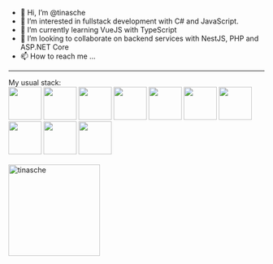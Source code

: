 - 👋 Hi, I’m @tinasche
- 👀 I’m interested in fullstack development with C# and JavaScript.
- 🌱 I’m currently learning VueJS with TypeScript 
- 💞️ I’m looking to collaborate on backend services with NestJS, PHP and ASP.NET Core 
- 📫 How to reach me ...
<hr>
My usual stack:
<div>
<img src="https://cdn.jsdelivr.net/gh/devicons/devicon/icons/dotnetcore/dotnetcore-original.svg" width="65px"/>
<img src="https://cdn.jsdelivr.net/gh/devicons/devicon/icons/postgresql/postgresql-original-wordmark.svg" width="65px"/>
<img src="https://cdn.jsdelivr.net/gh/devicons/devicon/icons/vuejs/vuejs-plain.svg" width="65px"/>
<img src="https://cdn.jsdelivr.net/gh/devicons/devicon/icons/azure/azure-original.svg" width="65px"/>
<img src="https://cdn.jsdelivr.net/gh/devicons/devicon/icons/codeigniter/codeigniter-plain.svg" width="65px" />
<img src="https://cdn.jsdelivr.net/gh/devicons/devicon/icons/nodejs/nodejs-original.svg" width="65px"/>
<img src="https://cdn.jsdelivr.net/gh/devicons/devicon/icons/typescript/typescript-original.svg" width="65px"/>
<img src="https://cdn.jsdelivr.net/gh/devicons/devicon/icons/microsoftsqlserver/microsoftsqlserver-plain-wordmark.svg" width="65px"/>
<img src="https://cdn.jsdelivr.net/gh/devicons/devicon/icons/nestjs/nestjs-plain.svg" width="65px"/>
<img src="https://cdn.jsdelivr.net/gh/devicons/devicon/icons/nuxtjs/nuxtjs-original.svg" width="65px"/>
<br>
<br>
<img height="180em" show_icons=true align="center" src="https://github-readme-stats.vercel.app/api/top-langs?username=tinasche&show_icons=true&locale=en&layout=compact&langs_count=8&theme=vue" alt="tinasche"/>
</div>     
